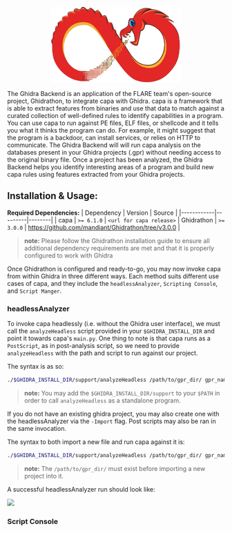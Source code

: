 <div align="center">
    <img src="/doc/img/ghidra_backend_logo.png" width=300 height=175>
</div>

The Ghidra Backend is an application of the FLARE team's open-source project, Ghidrathon, to integrate capa with Ghidra. capa is a framework that is able to extract features from binaries and use that data to match against a curated collection of well-defined rules to identify capabilities in a program. You can use capa to run against PE files, ELF files, or shellcode and it tells you what it thinks the program can do. For example, it might suggest that the program is a backdoor, can install services, or relies on HTTP to communicate. The Ghidra Backend will will run capa analysis on the databases present in your Ghidra projects (.gpr) without needing access to the original binary file. Once a project has been analyzed, the Ghidra Backend helps you identify interesting areas of a program and build new capa rules using features extracted from your Ghidra projects.

## Installation & Usage:
**Required Dependencies:**
| Dependency | Version | Source |
|------------|---------|--------|
| capa | `>= 6.1.0` | `<url for capa release>`
| Ghidrathon | `>= 3.0.0` | https://github.com/mandiant/Ghidrathon/tree/v3.0.0 |
> **note:** Please follow the Ghidrathon installation guide to ensure all additional dependency requirements are met and that it is properly configured to work with Ghidra

Once Ghidrathon is configured and ready-to-go, you may now invoke capa from within Ghidra in three different ways. Each method suits different use cases of capa, and they include the `headlessAnalyzer`, `Scripting Console`, and `Script Manger`.

### headlessAnalyzer

To invoke capa headlessly (i.e. without the Ghidra user interface), we must call the `analyzeHeadless` script provided in your `$GHIDRA_INSTALL_DIR` and point it towards capa's `main.py`. One thing to note is that capa runs as a `PostScript`, as in post-analysis script, so we need to provide `analyzeHeadless` with the path and script to run against our project.

The syntax is as so:
```bash
./$GHIDRA_INSTALL_DIR/support/analyzeHeadless /path/to/gpr_dir/ gpr_name -process sample_name.exe_ -ScriptPath /path/to/capa_install/capa -PostScript main.py
```
> **note:** You may add the `$GHIDRA_INSTALL_DIR/support` to your `$PATH` in order to call `analyzeHeadless` as a standalone program.

If you do not have an existing ghidra project, you may also create one with the headlessAnalyzer via the `-Import` flag. Post scripts may also be ran in the same invocation.

The syntax to both import a new file and run capa against it is:
```bash
./$GHIDRA_INSTALL_DIR/support/analyzeHeadless /path/to/gpr_dir/ gpr_name -Import /path/to/sample_name.exe_ -ScriptPath /path/to/capa_install/capa -PostScript main.py
```
> **note:** The `/path/to/gpr_dir/` must exist before importing a new project into it.

A successful headlessAnalyzer run should look like:

<img src="/doc/img/ghidrathon_headless.gif">

### Script Console

